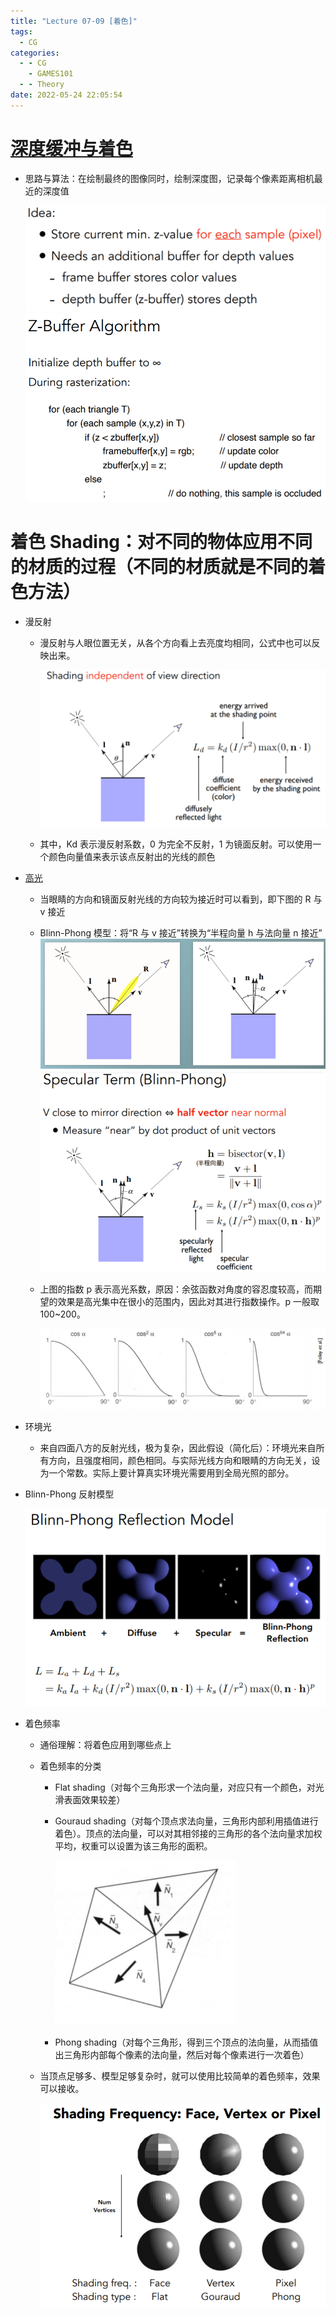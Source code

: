 ```yaml
---
title: "Lecture 07-09 [着色]"
tags:
  - CG
categories:
  - - CG
    - GAMES101
  - - Theory
date: 2022-05-24 22:05:54
---
```


# [深度缓冲与着色](https://sites.cs.ucsb.edu/~lingqi/teaching/resources/GAMES101_Lecture_07.pdf)

- 思路与算法：在绘制最终的图像同时，绘制深度图，记录每个像素距离相机最近的深度值

  ![](Lecture-07-09-着色/885605b7-fa53-4251-801b-abc5e1dd54a3-11709514.jpg)
  ![](Lecture-07-09-着色/9ba89a84-9af3-45cf-86c0-1d4b80765924-11709514.jpg)
   

# 着色 Shading：对不同的物体应用不同的材质的过程（不同的材质就是不同的着色方法）

- 漫反射

  - 漫反射与人眼位置无关，从各个方向看上去亮度均相同，公式中也可以反映出来。

    ![](Lecture-07-09-着色/20220529163944.png) 

  - 其中，Kd 表示漫反射系数，0 为完全不反射，1 为镜面反射。可以使用一个颜色向量值来表示该点反射出的光线的颜色

- [高光](https://sites.cs.ucsb.edu/~lingqi/teaching/resources/GAMES101_Lecture_08.pdf)

  - 当眼睛的方向和镜面反射光线的方向较为接近时可以看到，即下图的 R 与 v 接近
  - Blinn-Phong 模型：将“R 与 v 接近”转换为“半程向量 h 与法向量 n 接近”
    ![](Lecture-07-09-着色/20220529171316.png)   
    ![](Lecture-07-09-着色/20220529171404.png)  

  - 上图的指数 p 表示高光系数，原因：余弦函数对角度的容忍度较高，而期望的效果是高光集中在很小的范围内，因此对其进行指数操作。p 一般取 100~200。

    ![](Lecture-07-09-着色/20220529171431.png)  

- 环境光

  - 来自四面八方的反射光线，极为复杂，因此假设（简化后）：环境光来自所有方向，且强度相同，颜色相同。与实际光线方向和眼睛的方向无关，设为一个常数。实际上要计算真实环境光需要用到全局光照的部分。

- Blinn-Phong 反射模型

  ![](./GAMES101_files/d37cb07f-d01d-45a4-897f-bb9dae15ef5b-11709514.jpg)

- 着色频率

  - 通俗理解：将着色应用到哪些点上
  - 着色频率的分类

    - Flat shading（对每个三角形求一个法向量，对应只有一个颜色，对光滑表面效果较差）
    - Gouraud shading（对每个顶点求法向量，三角形内部利用插值进行着色）。顶点的法向量，可以对其相邻接的三角形的各个法向量求加权平均，权重可以设置为该三角形的面积。

      ![](./GAMES101_files/91a1ac4b-5586-4b76-8c1e-21c114ab845f-11709514.jpg)

    - Phong shading（对每个三角形，得到三个顶点的法向量，从而插值出三角形内部每个像素的法向量，然后对每个像素进行一次着色）

  - 当顶点足够多、模型足够复杂时，就可以使用比较简单的着色频率，效果可以接收。

    ![](./GAMES101_files/3715656e-a809-4679-a03d-aa3d45450b8b-11709514.jpg)
